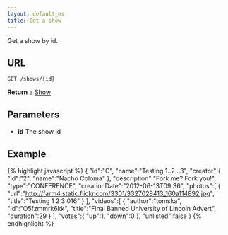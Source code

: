 ```yaml
---
layout: default_es
title: Get a show
---
```


Get a show by id.

## URL

```
GET /shows/{id}
```

**Return** a [Show](/datatypes#show)

## Parameters

* **id** The show id

## Example

{% highlight javascript %}
{
   "id":"C",
   "name":"Testing 1..2...3",
   "creator":{
      "id":"2",
      "name":"Nacho Coloma"
   },
   "description":"Fork me? Fork you!",
   "type":"CONFERENCE",
   "creationDate":"2012-06-13T09:36",
   "photos":[
      {
         "url":"http://farm4.static.flickr.com/3301/3327028413_160a114892.jpg",
         "title":"Testing 1 2 3 016"
      }
   ],
   "videos":[
      {
         "author":"tomska",
         "id":"O5fzmmrk6kk",
         "title":"Final Banned University of Lincoln Advert",
         "duration":29
      }
   ],
   "votes":{
      "up":1,
      "down":0
   },
   "unlisted":false
}
{% endhighlight %}
